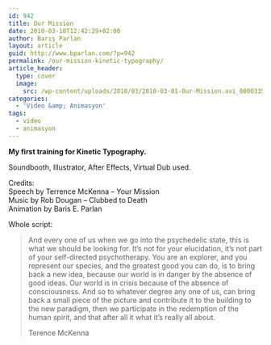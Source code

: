 ```yaml
---
id: 942
title: Our Mission
date: 2010-03-10T12:42:29+02:00
author: Barış Parlan
layout: article
guid: http://www.bparlan.com/?p=942
permalink: /our-mission-kinetic-typography/
article_header:
  type: cover
  image:
    src: /wp-content/uploads/2010/03/2010-03-01-Our-Mission.avi_000033533.jpg
categories:
  - 'Video &amp; Animasyon'
tags:
  - video
  - animasyon
---
```




<!--more-->

**My first training for Kinetic Typography.**

Soundbooth, Illustrator, After Effects, Virtual Dub used.

Credits:  
Speech by Terrence McKenna &#8211; Your Mission  
Music by Rob Dougan &#8211; Clubbed to Death  
Animation by Baris E. Parlan

Whole script:

> And every one of us when we go into the psychedelic state, this is what we should be looking for. It&#8217;s not for your elucidation, it&#8217;s not part of your self-directed psychotherapy. You are an explorer, and you represent our species, and the greatest good you can do, is to bring back a new idea, because our world is in danger by the absence of good ideas. Our world is in crisis because of the absence of consciousness. And so to whatever degree any one of us, can bring back a small piece of the picture and contribute it to the building to the new paradigm, then we participate in the redemption of the human spirit, and that after all it what it&#8217;s really all about.
> 
> Terence McKenna
